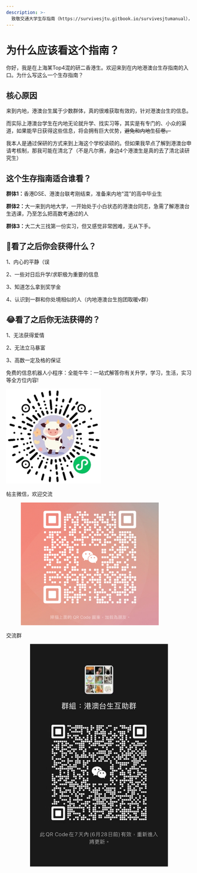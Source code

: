 ```yaml
---
description: >-
  致敬交通大学生存指南（https://survivesjtu.gitbook.io/survivesjtumanual），深受启发，由此写成本港澳台生生存指南
---
```


# 为什么应该看这个指南？

你好，我是在上海某Top4混的研二香港生。欢迎来到在内地港澳台生存指南的入口。为什么写这么一个生存指南？

## **核心原因**

来到内地，港澳台生属于少数群体，真的很难获取有效的，针对港澳台生的信息。

而实际上港澳台学生在内地无论就升学、找实习等，其实是有专门的、小众的渠道，如果能早日获得这些信息，将会拥有巨大优势，~~避免和内地生狂卷。~~

我本人是通过保研的方式来到上海这个学校读硕的。但如果我早点了解到港澳台申请考核制，那我可能在清北了（不是凡尔赛，身边4个港澳生是真的去了清北读研究生）

## **这个生存指南适合谁看？**

**群体1：**&#x9999;港DSE、港澳台联考刚结束，准备来内地“混”的高中毕业生

**群体2：**&#x5927;一来到内地大学，一开始处于小白状态的港澳台同志，急需了解港澳台生选课，乃至怎么把高数考通过的人

**群体3：**&#x5927;二大三找第一份实习，但又感觉非常困难，无从下手。

## :clap:**看了之后你会获得什么？**

1、内心的平静（误

2、一些对日后升学/求职极为重要的信息

3、知道怎么拿到奖学金

4、认识到一群和你处境相似的人（内地港澳台生抱团取暖v群）

## :joy:**看了之后你无法获得的？**

1、无法获得爱情

2、无法立马暴富

3、高数一定及格的保证



免费的信息机器人小程序：全能牛牛：一站式解答你有关升学，学习，生活，实习等全方位内容!&#x20;

&#x20;                                                             ![](<.gitbook/assets/gh_8051d31d35a6_258 (1).jpg>)





帖主微信，欢迎交流

<figure><img src=".gitbook/assets/08299bbba6e6e9443eebeda42076cc3.jpg" alt="" width="375"><figcaption></figcaption></figure>

交流群

<div align="center"><figure><img src=".gitbook/assets/43eaf4eb5226c32f569a755fa99ebed.jpg" alt="" width="375"><figcaption></figcaption></figure></div>
